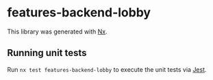 # features-backend-lobby

This library was generated with [Nx](https://nx.dev).

## Running unit tests

Run `nx test features-backend-lobby` to execute the unit tests via [Jest](https://jestjs.io).
